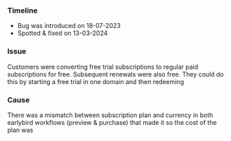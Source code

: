 ### Timeline
- Bug was introduced on 18-07-2023
- Spotted & fixed on 13-03-2024
### Issue
Customers were converting free trial subscriptions to regular paid subscriptions for free. Subsequent renewals were also free. They could do this by starting a free trial in one domain and then redeeming
### Cause
There was a mismatch between subscription plan and currency in both earlybird workflows (preview & purchase) that made it so the cost of the plan was